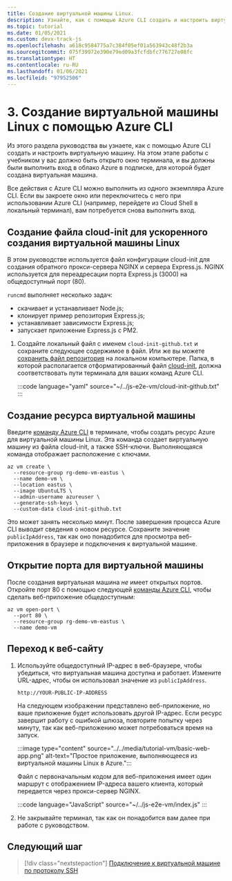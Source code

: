 ```yaml
---
title: Создание виртуальной машины Linux.
description: Узнайте, как с помощью Azure CLI создать и настроить виртуальную машину. На этом этапе работы с руководством у вас должно быть открыто окно терминала, и вы должны были выполнить вход в облако Azure с Azure CLI в подписке, для которой будет создана виртуальная машина.
ms.topic: tutorial
ms.date: 01/05/2021
ms.custom: devx-track-js
ms.openlocfilehash: a618c9584775a7c384f05ef01a563943c48f2b3a
ms.sourcegitcommit: 075f39972e390e79ed09a3fcfdbfc776727e08fc
ms.translationtype: HT
ms.contentlocale: ru-RU
ms.lasthandoff: 01/06/2021
ms.locfileid: "97952506"
---
```

# <a name="3-create-linux-virtual-machine-using-azure-cli"></a>3. Создание виртуальной машины Linux с помощью Azure CLI

Из этого раздела руководства вы узнаете, как с помощью Azure CLI создать и настроить виртуальную машину. На этом этапе работы с учебником у вас должно быть открыто окно терминала, и вы должны были выполнить вход в облако Azure в подписке, для которой будет создана виртуальная машина. 

Все действия с Azure CLI можно выполнить из одного экземпляра Azure CLI. Если вы закроете окно или переключитесь с него при использовании Azure CLI (например, перейдете из Cloud Shell в локальный терминал), вам потребуется снова выполнить вход. 

## <a name="create-a-cloud-init-file-to-expedite-linux-virtual-machine-creation"></a>Создание файла cloud-init для ускоренного создания виртуальной машины Linux

В этом руководстве используется файл конфигурации cloud-init для создания обратного прокси-сервера NGINX и сервера Express.js. NGINX используется для переадресации порта Express.js (3000) на общедоступный порт (80). 

`runcmd` выполняет несколько задач:
* скачивает и устанавливает Node.js;
* клонирует пример репозитория Express.js;
* устанавливает зависимости Express.js;
* запускает приложение Express.js с PM2.

1. Создайте локальный файл с именем `cloud-init-github.txt` и сохраните следующее содержимое в файл. Или же вы можете [сохранить файл репозитория](https://github.com/Azure-Samples/js-e2e-vm/blob/main/cloud-init-github.txt) на локальном компьютере. Папка, в которой располагается отформатированный файл [cloud-init](https://cloudinit.readthedocs.io/en/latest/topics/examples.html#yaml-examples), должна соответствовать пути терминала для ваших команд Azure CLI.

    :::code language="yaml" source="~/../js-e2e-vm/cloud-init-github.txt" :::

## <a name="create-a-virtual-machine-resource"></a>Создание ресурса виртуальной машины 

Введите [команду Azure CLI](/cli/azure/vm?view=azure-cli-latest#az_vm_create) в терминале, чтобы создать ресурс Azure для виртуальной машины Linux. Эта команда создает виртуальную машину из файла cloud-init, а также SSH-ключи. Выполняющаяся команда отображает расположение с ключами. 

```azurecli
az vm create \
  --resource-group rg-demo-vm-eastus \
  --name demo-vm \
  --location eastus \
  --image UbuntuLTS \
  --admin-username azureuser \
  --generate-ssh-keys \
  --custom-data cloud-init-github.txt
```

Это может занять несколько минут. После завершения процесса Azure CLI выводит сведения о новом ресурсе. Сохраните значение `publicIpAddress`, так как оно понадобится для просмотра веб-приложения в браузере и подключения к виртуальной машине. 
     

## <a name="open-port-for-virtual-machine"></a>Открытие порта для виртуальной машины

После создания виртуальная машина _не_ имеет открытых портов. Откройте порт 80 с помощью следующей [команды Azure CLI](/cli/azure/vm?view=azure-cli-latest#az_vm_open_port), чтобы сделать веб-приложение общедоступным:

```azurecli
az vm open-port \
  --port 80 \
  --resource-group rg-demo-vm-eastus \
  --name demo-vm
```

## <a name="browse-to-web-site"></a>Переход к веб-сайту

1. Используйте общедоступный IP-адрес в веб-браузере, чтобы убедиться, что виртуальная машина доступна и работает. Измените URL-адрес, чтобы он использовал значение из `publicIpAddress`.

    ```HTTP
    http://YOUR-PUBLIC-IP-ADDRESS
    ```

    На следующем изображении представлено веб-приложение, но ваше приложение будет использовать другой IP-адрес. Если ресурс завершит работу с ошибкой шлюза, повторите попытку через минуту, так как веб-приложению может потребоваться время на запуск. 

    :::image type="content" source="../../media/tutorial-vm/basic-web-app.png" alt-text="Простое приложение, выполняющееся из виртуальной машины Linux в Azure.":::

    Файл с первоначальным кодом для веб-приложения имеет один маршрут с отображением IP-адреса вашего клиента, который передается через прокси-сервер NGINX. 

    :::code language="JavaScript" source="~/../js-e2e-vm/index.js" :::

1. Не закрывайте терминал, так как он понадобится вам далее при работе с руководством.

## <a name="next-step"></a>Следующий шаг

> [!div class="nextstepaction"]
> [Подключение к виртуальной машине по протоколу SSH](connect-linux-virtual-machine-ssh.md) 